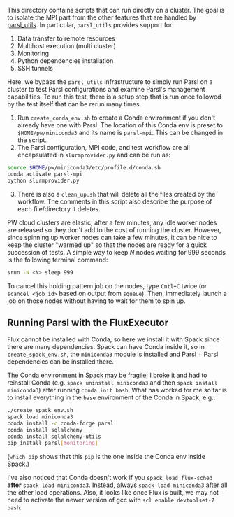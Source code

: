 This directory contains scripts that can run directly on a cluster. The goal
is to isolate the MPI part from the other features that are handled by 
[parsl_utils](https://github.com/parallelworks/parsl_utils). In particular,
`parsl_utils` provides support for:
1. Data transfer to remote resources
2. Multihost execution (multi cluster)
3. Monitoring
4. Python dependencies installation
5. SSH tunnels

Here, we bypass the `parsl_utils` infrastructure to simply run Parsl on 
a cluster to test Parsl configurations and examine Parsl's management capabilities.
To run this test, there is a setup step that is run once followed by the
test itself that can be rerun many times.
1. Run `create_conda_env.sh` to create a Conda environment if you don't already have one with Parsl. The location of this Conda env is preset to `$HOME/pw/miniconda3` and its name is `parsl-mpi`. This can be changed in the script.
2. The Parsl configuration, MPI code, and test workflow are all encapsulated in `slurmprovider.py` and can be run as:
```bash
source $HOME/pw/miniconda3/etc/profile.d/conda.sh
conda activate parsl-mpi
python slurmprovider.py
```
3. There is also a `clean_up.sh` that will delete all the files created by the workflow. The comments in this script also describe the purpose of each file/directory it deletes.

PW cloud clusters are elastic; after a few minutes, any idle worker nodes are
released so they don't add to the cost of running the cluster.  However, since
spinning up worker nodes can take a few minutes, it can be nice to keep the
cluster "warmed up" so that the nodes are ready for a quick succession of 
tests.  A simple way to keep *N* nodes waiting for 999 seconds is the 
following terminal command:
```bash
srun -N <N> sleep 999
```
To cancel this holding pattern job on the nodes, type `Cntl+C` twice
(or `scancel <job_id>` based on output from `squeue`).  Then, 
immediately launch a job on those nodes without having to wait for 
them to spin up.

## Running Parsl with the FluxExecutor

Flux cannot be installed with Conda, so here we install it with Spack
since there are many dependencies. Spack can have Conda inside it, so in 
`create_spack_env.sh`, the `miniconda3` module is installed and Parsl + Parsl
dependencies can be installed there.

The Conda environment in Spack may be fragile; I broke it and had to reinstall
Conda (e.g. `spack uninstall miniconda3` and then `spack install miniconda3`)
after running `conda init bash`.  What has worked for me so far is to install 
everything in the `base` environment of the Conda in Spack, e.g.:
```bash
./create_spack_env.sh
spack load miniconda3
conda install -c conda-forge parsl
conda install sqlalchemy
conda install sqlalchemy-utils
pip install parsl[monitoring]
```
(`which pip` shows that this `pip` is the one inside the Conda env inside Spack.)

I've also noticed that Conda doesn't work if you `spack load flux-sched` **after**
`spack load miniconda3`. Instead, always `spack load miniconda3` after all the other
load operations. Also, it looks like once Flux is built, we may not need to activate
the newer version of gcc with `scl enable devtoolset-7 bash`.
